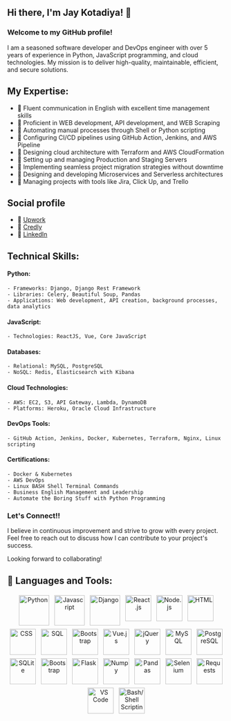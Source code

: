 ## Hi there, I'm Jay Kotadiya! 👋
### Welcome to my GitHub profile!

I am a seasoned software developer and DevOps engineer with over 5 years of experience in Python, JavaScript programming, and cloud technologies. My mission is to deliver high-quality, maintainable, efficient, and secure solutions.

## My Expertise:
- 🌟 Fluent communication in English with excellent time management skills
- 🌟 Proficient in WEB development, API development, and WEB Scraping
- 🌟 Automating manual processes through Shell or Python scripting
- 🌟 Configuring CI/CD pipelines using GitHub Action, Jenkins, and AWS Pipeline
- 🌟 Designing cloud architecture with Terraform and AWS CloudFormation
- 🌟 Setting up and managing Production and Staging Servers
- 🌟 Implementing seamless project migration strategies without downtime
- 🌟 Designing and developing Microservices and Serverless architectures
- 🌟 Managing projects with tools like Jira, Click Up, and Trello

## Social profile
- 🌟 [Upwork](https://www.upwork.com/freelancers/~010055bfe11ce4bfcb)
- 🌟 [Credly](https://www.credly.com/users/jay-kotadiya/badges)
- 🌟 [LinkedIn](https://www.linkedin.com/in/j1gne5h)

## Technical Skills:

#### Python:
    - Frameworks: Django, Django Rest Framework
    - Libraries: Celery, Beautiful Soup, Pandas
    - Applications: Web development, API creation, background processes, data analytics

#### JavaScript:
    - Technologies: ReactJS, Vue, Core JavaScript

#### Databases:
    - Relational: MySQL, PostgreSQL
    - NoSQL: Redis, Elasticsearch with Kibana

#### Cloud Technologies:
    - AWS: EC2, S3, API Gateway, Lambda, DynamoDB
    - Platforms: Heroku, Oracle Cloud Infrastructure

#### DevOps Tools:
    - GitHub Action, Jenkins, Docker, Kubernetes, Terraform, Nginx, Linux scripting

#### Certifications:
    - Docker & Kubernetes
    - AWS DevOps
    - Linux BASH Shell Terminal Commands
    - Business English Management and Leadership
    - Automate the Boring Stuff with Python Programming


### Let's Connect!!

I believe in continuous improvement and strive to grow with every project. Feel free to reach out to discuss how I can contribute to your project's success.

Looking forward to collaborating!

## 🧰 Languages and Tools:
<p align="center">
<img src="https://www.python.org/static/community_logos/python-logo-master-v3-TM.png" alt="Python" height="70" style="vertical-align:top; margin:4px">
<img src="https://upload.wikimedia.org/wikipedia/commons/6/6a/JavaScript-logo.png" alt="Javascript" height="70" style="vertical-align:top; margin:4px">
<img src="https://static.djangoproject.com/img/logos/django-logo-negative.png" alt="Django" height="70" style="vertical-align:top; margin:4px">
<img src="https://upload.wikimedia.org/wikipedia/commons/a/a7/React-icon.svg" alt="React.js" height="60" style="vertical-align:top; margin:4px">
<img src="https://upload.wikimedia.org/wikipedia/commons/d/d9/Node.js_logo.svg" alt="Node.js" height="60" style="vertical-align:top; margin:4px">
<img src="https://upload.wikimedia.org/wikipedia/commons/6/61/HTML5_logo_and_wordmark.svg" alt="HTML" height="60" style="vertical-align:top; margin:4px">
<img src="https://upload.wikimedia.org/wikipedia/commons/d/d5/CSS3_logo_and_wordmark.svg" alt="CSS" height="60" style="vertical-align:top; margin:4px">
<img src="https://upload.wikimedia.org/wikipedia/commons/8/87/Sql_data_base_with_logo.png" alt="SQL" height="60" style="vertical-align:top; margin:4px">
<img src="https://upload.wikimedia.org/wikipedia/commons/b/b2/Bootstrap_logo.svg" alt="Bootstrap" height="60" style="vertical-align:top; margin:4px">
<img src="https://upload.wikimedia.org/wikipedia/commons/9/95/Vue.js_Logo_2.svg" alt="Vue.js" height="60" style="vertical-align:top; margin:4px">
<img src="https://upload.wikimedia.org/wikipedia/commons/f/fd/JQuery-Logo.svg" alt="jQuery" height="60" style="vertical-align:top; margin:4px">
<img src="https://upload.wikimedia.org/wikipedia/en/d/dd/MySQL_logo.svg" alt="MySQL" height="60" style="vertical-align:top; margin:4px">
<img src="https://www.postgresql.org/media/img/about/press/elephant.png" alt="PostgreSQL" height="60" style="vertical-align:top; margin:4px">
<img src="https://www.sqlite.org/images/sqlite370_banner.gif" alt="SQLite" height="60" style="vertical-align:top; margin:4px">
<img src="https://upload.wikimedia.org/wikipedia/commons/b/b2/Bootstrap_logo.svg" alt="Bootstrap" height="60" style="vertical-align:top; margin:4px">
<img src="https://upload.wikimedia.org/wikipedia/commons/3/3c/Flask_logo.svg" alt="Flask" height="60" style="vertical-align:top; margin:4px">
<img src="https://numpy.org/images/logo.svg" alt="Numpy" height="60" style="vertical-align:top; margin:4px">
<img src="https://pandas.pydata.org/docs/_static/pandas.svg" alt="Pandas" height="60" style="vertical-align:top; margin:4px">
<img src="https://upload.wikimedia.org/wikipedia/commons/d/d5/Selenium_Logo.png" alt="Selenium" height="60" style="vertical-align:top; margin:4px">
<img src="https://docs.python-requests.org/en/latest/_static/requests-sidebar.png" alt="Requests" height="60" style="vertical-align:top; margin:4px">
<img src="https://upload.wikimedia.org/wikipedia/commons/2/2d/Visual_Studio_Code_1.18_icon.svg" alt="VS Code" height="60" style="vertical-align:top; margin:4px">
<img src="https://upload.wikimedia.org/wikipedia/commons/4/4b/Bash_Logo_Colored.svg" alt="Bash/Shell Scripting" height="60" style="vertical-align:top; margin:4px">

</p>
